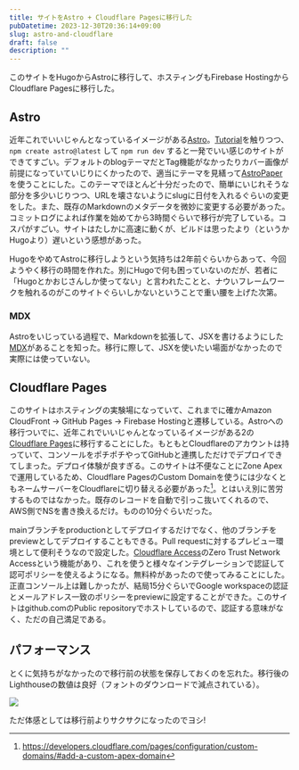 ```yaml
---
title: サイトをAstro + Cloudflare Pagesに移行した
pubDatetime: 2023-12-30T20:36:14+09:00
slug: astro-and-cloudflare
draft: false
description: ""
---
```


このサイトをHugoからAstroに移行して、ホスティングもFirebase HostingからCloudflare Pagesに移行した。

## Astro

近年これでいいじゃんとなっているイメージがある[Astro](https://astro.build/)。[Tutorial](https://docs.astro.build/en/tutorial/0-introduction/)を触りつつ、`npm create astro@latest` して `npm run dev` すると一発でいい感じのサイトができてすごい。デフォルトのblogテーマだとTag機能がなかったりカバー画像が前提になっていていじりにくかったので、適当にテーマを見繕って[AstroPaper](https://astro.build/themes/details/astro-paper/)を使うことにした。このテーマでほとんど十分だったので、簡単にいじれそうな部分を多少いじりつつ、URLを壊さないようにslugに日付を入れるぐらいの変更をした。また、既存のMarkdownのメタデータを微妙に変更する必要があった。コミットログによれば作業を始めてから3時間ぐらいで移行が完了している。コスパがすごい。サイトはたしかに高速に動くが、ビルドは思ったより（というかHugoより）遅いという感想があった。

HugoをやめてAstroに移行しようという気持ちは2年前ぐらいからあって、今回ようやく移行の時間を作れた。別にHugoで何も困っていないのだが、若者に「Hugoとかおじさんしか使ってない」と言われたことと、ナウいフレームワークを触れるのがこのサイトぐらいしかないということで重い腰を上げた次第。

### MDX

Astroをいじっている過程で、Markdownを拡張して、JSXを書けるようにした[MDX](https://mdxjs.com/)があることを知った。移行に際して、JSXを使いたい場面がなかったので実際には使っていない。

## Cloudflare Pages

このサイトはホスティングの実験場になっていて、これまでに確かAmazon CloudFront → GitHub Pages → Firebase Hostingと遷移している。Astroへの移行ついでに、近年これでいいじゃんとなっているイメージがある2の[Cloudflare Pages](https://pages.cloudflare.com/)に移行することにした。もともとCloudflareのアカウントは持っていて、コンソールをポチポチやってGitHubと連携しただけでデプロイできてしまった。デプロイ体験が良すぎる。このサイトは不便なことにZone Apexで運用しているため、Cloudflare PagesのCustom Domainを使うには少なくともネームサーバーをCloudflareに切り替える必要があった[^1]。とはいえ別に苦労するものではなかった。既存のレコードを自動で引っこ抜いてくれるので、AWS側でNSを書き換えるだけ。ものの10分ぐらいだった。

mainブランチをproductionとしてデプロイするだけでなく、他のブランチをpreviewとしてデプロイすることもできる。Pull requestに対するプレビュー環境として便利そうなので設定した。[Cloudflare Access](https://www.cloudflare.com/zero-trust/products/access/)のZero Trust Network Accessという機能があり、これを使うと様々なインテグレーションで認証して認可ポリシーを使えるようになる。無料枠があったので使ってみることにした。正直コンソール上は難しかったが、結局15分ぐらいでGoogle workspaceの認証とメールアドレス一致のポリシーをpreviewに設定することができた。このサイトはgithub.comのPublic repositoryでホストしているので、認証する意味がなく、ただの自己満足である。

## パフォーマンス

とくに気持ちがなかったので移行前の状態を保存しておくのを忘れた。移行後のLighthouseの数値は良好（フォントのダウンロードで減点されている）。

![](/images/lighthouse-after.png)

ただ体感としては移行前よりサクサクになったのでヨシ!

[^1]: https://developers.cloudflare.com/pages/configuration/custom-domains/#add-a-custom-apex-domain
